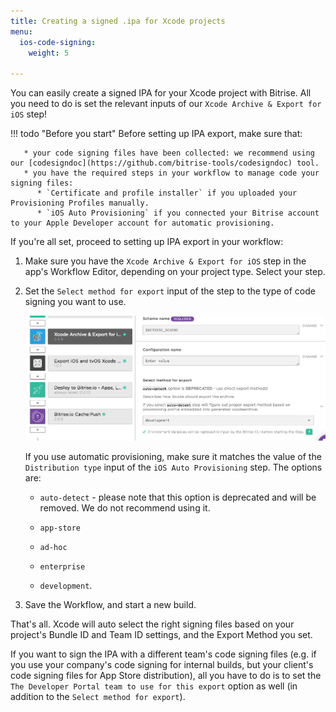 ```yaml
---
title: Creating a signed .ipa for Xcode projects
menu:
  ios-code-signing:
    weight: 5

---
```

You can easily create a signed IPA for your Xcode project with Bitrise. All you need to do is set the relevant inputs of our `Xcode Archive & Export for iOS` step!

!!! todo "Before you start"
    Before setting up IPA export, make sure that:

       * your code signing files have been collected: we recommend using our [codesigndoc](https://github.com/bitrise-tools/codesigndoc) tool.
       * you have the required steps in your workflow to manage code your signing files:
          * `Certificate and profile installer` if you uploaded your Provisioning Profiles manually.
          * `iOS Auto Provisioning` if you connected your Bitrise account to your Apple Developer account for automatic provisioning.

If you're all set, proceed to setting up IPA export in your workflow:

1. Make sure you have the `Xcode Archive & Export for iOS` step in the app's Workflow Editor, depending on your project type. Select your step.

1. Set the `Select method for export` input of the step to the type of code signing you want to use.

    ![Select export method for Xcode Archive for iOS](/img/code-signing/ios-code-signing/xcode-archive-export-method.png)

    If you use automatic provisioning, make sure it matches the value of the `Distribution type` input of the `iOS Auto Provisioning` step. The options are:

    * `auto-detect` - please note that this option is deprecated and will be removed. We do not recommend using it.

    * `app-store`

    * `ad-hoc`

    * `enterprise`

    * `development`.

1. Save the Workflow, and start a new build.

That's all. Xcode will auto select the right signing files based on your project's Bundle ID and
Team ID settings, and the Export Method you set.

If you want to sign the IPA with a different team's code signing files (e.g.
if you use your company's code signing for internal builds, but your client's
code signing files for App Store distribution), all you have to do is to set
the `The Developer Portal team to use for this export` option as well (in addition
to the `Select method for export`).